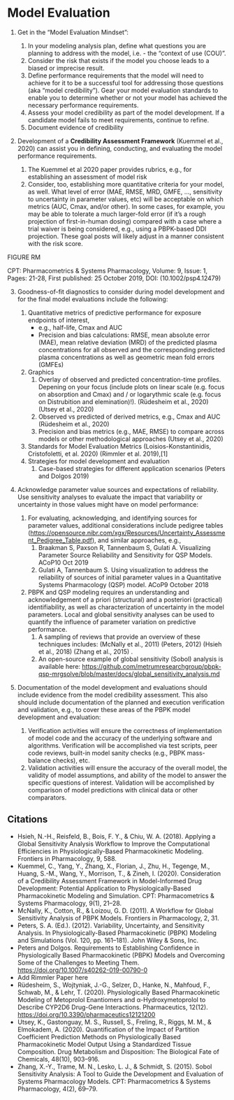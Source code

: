 # Model Evaluation
1.	Get in the “Model Evaluation Mindset”:
    1. In your modeling analysis plan, define what questions you are planning to address with the model, i.e. -  the “context of use (COU)”.
    1. Consider the risk that exists if the model you choose leads to a biased or imprecise result. 
    1. Define performance requirements that the model will need to achieve for it to be a successful tool for addressing those questions (aka “model credibility”). Gear your model evaluation standards to enable you to determine whether or not your model has achieved the necessary performance requirements.
    1. Assess your model credibility as part of the model development. If a candidate model fails to meet requirements, continue to refine.
    1. Document evidence of credibility 

2.	Development of a **Credibility Assessment Framework** (Kuemmel et al., 2020)  can assist you in defining, conducting, and evaluating the model performance requirements.

    1. The Kuemmel et al 2020 paper provides rubrics, e.g., for establishing an assessment of model risk
    2. Consider, too, establishing more quantitative criteria for your model, as well. What level of error (MAE, RMSE, MRD, GMFE, ..., sensitivity to uncertainty in parameter values, etc) will be acceptable on which metrics (AUC, Cmax, and/or other). In some cases, for example, you may be able to tolerate a much larger-fold error (if it’s a rough projection of first-in-human dosing) compared with a case where a trial waiver is being considered, e.g., using a PBPK-based DDI projection. These goal posts will likely adjust in a manner consistent  with the risk score.
   
FIGURE RM


CPT: Pharmacometrics & Systems Pharmacology, Volume: 9, Issue: 1, Pages: 21-28, First published: 25 October 2019, DOI: (10.1002/psp4.12479)

3.	Goodness-of-fit diagnostics to consider during model development and for the final model evaluations include the following:
    1. Quantitative metrics of predictive performance for exposure endpoints of interest, 
        - e.g., half-life, Cmax and AUC
        - Precision and bias calculations: RMSE, mean absolute error (MAE), mean relative deviation (MRD) of the predicted plasma concentrations for all observed and the corresponding predicted plasma concentrations as well as geometric mean fold errors (GMFEs) 
    1. Graphics
        1. Overlay of observed and predicted concentration-time profiles. Depening on your focus (include plots on linear scale (e.g. focus on absorption and Cmax) and / or logarythmic scale (e.g. focus on Distrubition and elemination)!). (Rüdesheim et al., 2020) (Utsey et al., 2020)
        1. Observed vs predicted of derived metrics, e.g., Cmax and AUC (Rüdesheim et al., 2020)
        1. Precision and bias metrics (e.g., MAE, RMSE) to compare across models or other methodological approaches (Utsey et al., 2020)
    1. Standards for Model Evaluation Metrics (Loisios-Konstantinidis, Cristofoletti, et al. 2020) (Rimmler et al. 2019),[1]
    1. Strategies for model development and evaluation
        1. Case-based strategies for different application scenarios (Peters and Dolgos 2019)

4.	Acknowledge parameter value sources and expectations of reliability.  Use sensitivity analyses to evaluate the impact that variability or uncertainty in those values might have on model performance:
    1. For evaluating, acknowledging, and identifying sources for parameter values, additional considerations include pedigree tables (https://opensource.nibr.com/xgx/Resources/Uncertainty_Assessment_Pedigree_Table.pdf), and similar approaches, e.g., 
        1. Braakman S, Paxson R, Tannenbaum S, Gulati A. Visualizing Parameter Source Reliability and Sensitivity for QSP Models. ACoP10 Oct 2019
        1. Gulati A, Tannenbaum S.  Using visualization to address the reliability of sources of initial parameter values in a Quantitative Systems Pharmacology (QSP) model.  ACoP9 October 2018
    1. PBPK and QSP modeling requires an understanding and acknowledgement of a priori (structural) and a posteriori (practical) identifiability, as well as characterization of uncertainty in the model parameters. Local and global sensitivity analyses can be used to quantify the influence of parameter variation on predictive performance. 
        1. A sampling of reviews that provide an overview of these techniques includes: (McNally et al., 2011) (Peters, 2012) (Hsieh et al., 2018) (Zhang et al., 2015) .  
        1. An open-source example of global sensitivity (Sobol) analysis is available here: https://github.com/metrumresearchgroup/pbpk-qsp-mrgsolve/blob/master/docs/global_sensitivity_analysis.md 

5.	Documentation of the model development and evaluations should include evidence from the model credibility assessment. This also should include documentation of the planned and execution verification and validation, e.g., to cover these areas of the PBPK model development and evaluation: 
    1. Verification activities will ensure the correctness of implementation of model code and the accuracy of the underlying software and algorithms. Verification will be accomplished via test scripts, peer code reviews, built-in model sanity checks (e.g., PBPK mass-balance checks), etc. 
    1. Validation activities will ensure the accuracy of the overall model, the validity of model assumptions, and ability of the model to answer the specific questions of interest. Validation will be accomplished by comparison of model predictions with clinical data or other comparators.

## Citations
- Hsieh, N.-H., Reisfeld, B., Bois, F. Y., & Chiu, W. A. (2018). Applying a Global Sensitivity Analysis Workflow to Improve the Computational Efficiencies in Physiologically-Based Pharmacokinetic Modeling. Frontiers in Pharmacology, 9, 588.
- Kuemmel, C., Yang, Y., Zhang, X., Florian, J., Zhu, H., Tegenge, M., Huang, S.-M., Wang, Y., Morrison, T., & Zineh, I. (2020). Consideration of a Credibility Assessment Framework in Model-Informed Drug Development: Potential Application to Physiologically-Based Pharmacokinetic Modeling and Simulation. CPT: Pharmacometrics & Systems Pharmacology, 9(1), 21–28.
- McNally, K., Cotton, R., & Loizou, G. D. (2011). A Workflow for Global Sensitivity Analysis of PBPK Models. Frontiers in Pharmacology, 2, 31.
- Peters, S. A. (Ed.). (2012). Variability, Uncertainty, and Sensitivity Analysis. In Physiologically-Based Pharmacokinetic (PBPK) Modeling and Simulations (Vol. 120, pp. 161–181). John Wiley & Sons, Inc.
- Peters and Dolgos. Requirements to Establishing Confidence in Physiologically Based Pharmacokinetic (PBPK) Models and Overcoming Some of the Challenges to Meeting Them. https://doi.org/10.1007/s40262-019-00790-0
- Add Rimmler Paper here
- Rüdesheim, S., Wojtyniak, J.-G., Selzer, D., Hanke, N., Mahfoud, F., Schwab, M., & Lehr, T. (2020). Physiologically Based Pharmacokinetic Modeling of Metoprolol Enantiomers and α-Hydroxymetoprolol to Describe CYP2D6 Drug-Gene Interactions. Pharmaceutics, 12(12). https://doi.org/10.3390/pharmaceutics12121200
- Utsey, K., Gastonguay, M. S., Russell, S., Freling, R., Riggs, M. M., & Elmokadem, A. (2020). Quantification of the Impact of Partition Coefficient Prediction Methods on Physiologically Based Pharmacokinetic Model Output Using a Standardized Tissue Composition. Drug Metabolism and Disposition: The Biological Fate of Chemicals, 48(10), 903–916.
- Zhang, X.-Y., Trame, M. N., Lesko, L. J., & Schmidt, S. (2015). Sobol Sensitivity Analysis: A Tool to Guide the Development and Evaluation of Systems Pharmacology Models. CPT: Pharmacometrics & Systems Pharmacology, 4(2), 69–79.
